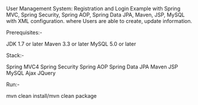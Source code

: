 User Management System:
Registration and Login Example with Spring MVC, Spring Security, Spring AOP, Spring Data JPA, Maven, JSP, MySQL with XML configuration.
where Users are able to create, update information.

Prerequisites:-

JDK 1.7 or later
Maven 3.3 or later
MySQL 5.0 or later


Stack:-

Spring MVC4
Spring Security
Spring AOP
Spring Data JPA
Maven
JSP
MySQL
Ajax
JQuery


Run:-

mvn clean install/mvn clean package
